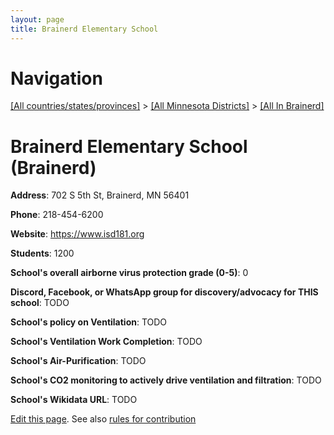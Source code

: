 ```yaml
---
layout: page
title: Brainerd Elementary School
---
```

# Navigation

[[All countries/states/provinces]](../../..) > [[All Minnesota Districts]](../..) > [[All In Brainerd]](..)

# Brainerd Elementary School (Brainerd)

**Address**: 702 S 5th St, Brainerd, MN 56401

**Phone**: 218-454-6200

**Website**: <https://www.isd181.org>

**Students**: 1200

**School's overall airborne virus protection grade (0-5)**: 0

**Discord, Facebook, or WhatsApp group for discovery/advocacy for THIS school**: TODO

**School's policy on Ventilation**: TODO

**School's Ventilation Work Completion**: TODO

**School's Air-Purification**: TODO

**School's CO2 monitoring to actively drive ventilation and filtration**: TODO

**School's Wikidata URL**: TODO


[Edit this page](https://github.com/ventilate-schools/MN/edit/main/./Brainerd/Brainerd_Elementary_School.md). See also [rules for contribution](../../../contribution-rules/)